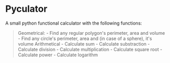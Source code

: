 # Pyculator
A small python functional calculator with the following functions:
  >Geometrical:
      - Find any regular polygon's perimeter, area and volume
      - Find any circle's perimeter, area and (in case of a sphere), it's volume
  >Arithmetical
      - Calculate sum
      - Calculate substraction
      - Calculate division
      - Calculate multiplication
      - Calculate square root
      - Calculate power
      - Calculate logarithm

